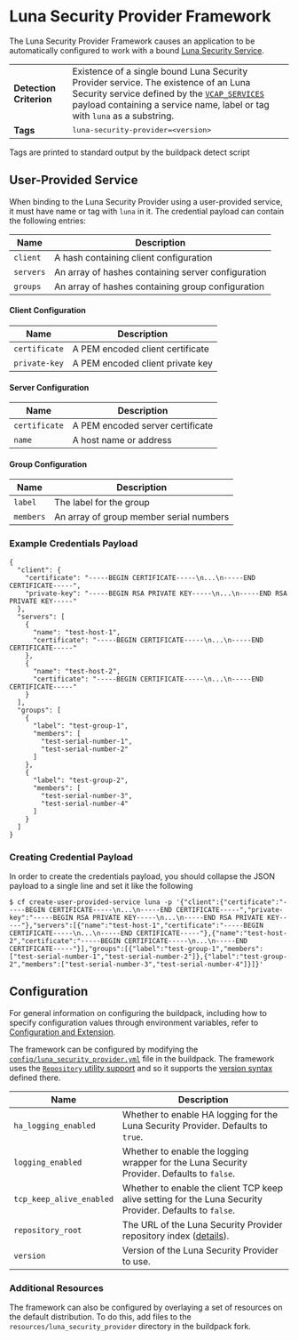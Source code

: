 # Luna Security Provider Framework
The Luna Security Provider Framework causes an application to be automatically configured to work with a bound [Luna Security Service][].

<table>
  <tr>
    <td><strong>Detection Criterion</strong></td>
    <td>Existence of a single bound Luna Security Provider service. The existence of an Luna Security service defined by the <a href="http://docs.cloudfoundry.org/devguide/deploy-apps/environment-variable.html#VCAP-SERVICES"><code>VCAP_SERVICES</code></a> payload containing a service name, label or tag with <code>luna</code> as a substring.
</td>
  </tr>
  <tr>
    <td><strong>Tags</strong></td>
    <td><tt>luna-security-provider=&lt;version&gt;</tt></td>
  </tr>
</table>
Tags are printed to standard output by the buildpack detect script

## User-Provided Service
When binding to the Luna Security Provider using a user-provided service, it must have name or tag with `luna` in it. The credential payload can contain the following entries:

| Name | Description
| ---- | -----------
| `client` | A hash containing client configuration
| `servers` | An array of hashes containing server configuration
| `groups` | An array of hashes containing group configuration

#### Client Configuration
| Name | Description
| ---- | -----------
| `certificate` | A PEM encoded client certificate
| `private-key` | A PEM encoded client private key

#### Server Configuration
| Name | Description
| ---- | -----------
| `certificate` | A PEM encoded server certificate
| `name` | A host name or address

#### Group Configuration
| Name | Description
| ---- | -----------
| `label` | The label for the group
| `members` | An array of group member serial numbers

### Example Credentials Payload
```
{
  "client": {
    "certificate": "-----BEGIN CERTIFICATE-----\n...\n-----END CERTIFICATE-----",
    "private-key": "-----BEGIN RSA PRIVATE KEY-----\n...\n-----END RSA PRIVATE KEY-----"
  },
  "servers": [
    {
      "name": "test-host-1",
      "certificate": "-----BEGIN CERTIFICATE-----\n...\n-----END CERTIFICATE-----"
    },
    {
      "name": "test-host-2",
      "certificate": "-----BEGIN CERTIFICATE-----\n...\n-----END CERTIFICATE-----"
    }
  ],
  "groups": [
    {
      "label": "test-group-1",
      "members": [
        "test-serial-number-1",
        "test-serial-number-2"
      ]
    },
    {
      "label": "test-group-2",
      "members": [
        "test-serial-number-3",
        "test-serial-number-4"
      ]
    }
  ]
}
```

### Creating Credential Payload
In order to create the credentials payload, you should collapse the JSON payload to a single line and set it like the following

```
$ cf create-user-provided-service luna -p '{"client":{"certificate":"-----BEGIN CERTIFICATE-----\n...\n-----END CERTIFICATE-----","private-key":"-----BEGIN RSA PRIVATE KEY-----\n...\n-----END RSA PRIVATE KEY-----"},"servers":[{"name":"test-host-1","certificate":"-----BEGIN CERTIFICATE-----\n...\n-----END CERTIFICATE-----"},{"name":"test-host-2","certificate":"-----BEGIN CERTIFICATE-----\n...\n-----END CERTIFICATE-----"}],"groups":[{"label":"test-group-1","members":["test-serial-number-1","test-serial-number-2"]},{"label":"test-group-2","members":["test-serial-number-3","test-serial-number-4"]}]}'
```

## Configuration
For general information on configuring the buildpack, including how to specify configuration values through environment variables, refer to [Configuration and Extension][].

The framework can be configured by modifying the [`config/luna_security_provider.yml`][] file in the buildpack. The framework uses the [`Repository` utility support][repositories] and so it supports the [version syntax][] defined there.

| Name | Description
| ---- | -----------
| `ha_logging_enabled` | Whether to enable HA logging for the Luna Security Provider.  Defaults to `true`.
| `logging_enabled` | Whether to enable the logging wrapper for the Luna Security Provider.  Defaults to `false`.
| `tcp_keep_alive_enabled` | Whether to enable the client TCP keep alive setting for the Luna Security Provider.  Defaults to `false`.
| `repository_root` | The URL of the Luna Security Provider repository index ([details][repositories]).
| `version` | Version of the Luna Security Provider to use.

### Additional Resources
The framework can also be configured by overlaying a set of resources on the default distribution.  To do this, add files to the `resources/luna_security_provider` directory in the buildpack fork.

[`config/luna_security_provider.yml`]: ../config/luna_security_provider.yml
[Luna Security Service]: http://www.safenet-inc.com/data-encryption/hardware-security-modules-hsms/
[Configuration and Extension]: ../README.md#configuration-and-extension
[repositories]: extending-repositories.md
[version syntax]: extending-repositories.md#version-syntax-and-ordering
